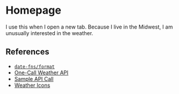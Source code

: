 # Homepage

I use this when I open a new tab. Because I live in the Midwest, I am unusually interested in the weather.

## References

* [`date-fns/format`](https://date-fns.org/v2.25.0/docs/format)
* [One-Call Weather API](https://openweathermap.org/api/one-call-api)
* [Sample API Call](https://api.openweathermap.org/data/2.5/onecall?lat=41.5887&lon=-93.6212&appid=3b4a6a579e9ffb4ff586bda66a43282e&units=imperial&exclude=minutely)
* [Weather Icons](https://erikflowers.github.io/weather-icons/)

